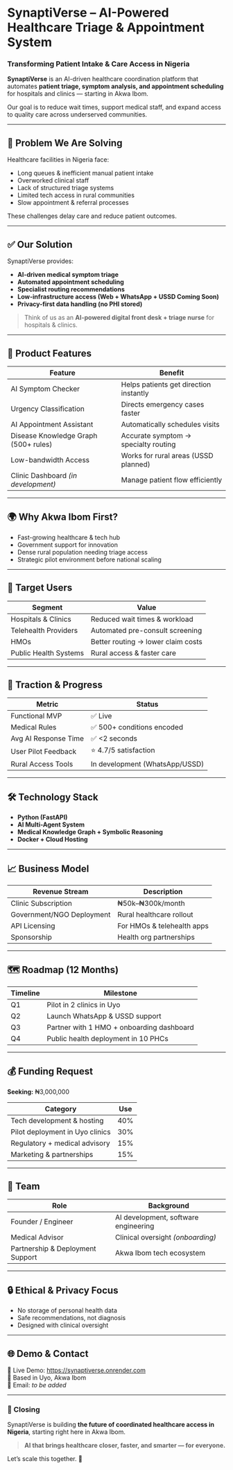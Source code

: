 # SynaptiVerse – AI-Powered Healthcare Triage & Appointment System  
### Transforming Patient Intake & Care Access in Nigeria

**SynaptiVerse** is an AI-driven healthcare coordination platform that automates **patient triage, symptom analysis, and appointment scheduling** for hospitals and clinics — starting in Akwa Ibom.

Our goal is to reduce wait times, support medical staff, and expand access to quality care across underserved communities.

---

## 🚀 Problem We Are Solving

Healthcare facilities in Nigeria face:

- Long queues & inefficient manual patient intake  
- Overworked clinical staff  
- Lack of structured triage systems  
- Limited tech access in rural communities  
- Slow appointment & referral processes  

These challenges delay care and reduce patient outcomes.

---

## ✅ Our Solution

SynaptiVerse provides:

- **AI-driven medical symptom triage**
- **Automated appointment scheduling**
- **Specialist routing recommendations**
- **Low-infrastructure access (Web + WhatsApp + USSD Coming Soon)**
- **Privacy-first data handling (no PHI stored)**

> Think of us as an **AI-powered digital front desk + triage nurse** for hospitals & clinics.

---

## 🧠 Product Features

| Feature | Benefit |
|--------|--------|
AI Symptom Checker | Helps patients get direction instantly  
Urgency Classification | Directs emergency cases faster  
AI Appointment Assistant | Automatically schedules visits  
Disease Knowledge Graph (500+ rules) | Accurate symptom → specialty routing  
Low-bandwidth Access | Works for rural areas (USSD planned)  
Clinic Dashboard *(in development)* | Manage patient flow efficiently  

---

## 🌍 Why Akwa Ibom First?

- Fast-growing healthcare & tech hub  
- Government support for innovation  
- Dense rural population needing triage access  
- Strategic pilot environment before national scaling  

---

## 🎯 Target Users

| Segment | Value |
|--------|-------|
Hospitals & Clinics | Reduced wait times & workload  
Telehealth Providers | Automated pre-consult screening  
HMOs | Better routing → lower claim costs  
Public Health Systems | Rural access & faster care  

---

## 🧪 Traction & Progress

| Metric | Status |
|--------|--------|
Functional MVP | ✅ Live  
Medical Rules | ✅ 500+ conditions encoded  
Avg AI Response Time | ✅ <2 seconds  
User Pilot Feedback | ⭐ 4.7/5 satisfaction  
Rural Access Tools | In development (WhatsApp/USSD)  

---

## 🛠️ Technology Stack

- **Python (FastAPI)**
- **AI Multi-Agent System**
- **Medical Knowledge Graph + Symbolic Reasoning**
- **Docker + Cloud Hosting**

---

## 📈 Business Model

| Revenue Stream | Description |
|---------------|------------|
Clinic Subscription | ₦50k–₦300k/month  
Government/NGO Deployment | Rural healthcare rollout  
API Licensing | For HMOs & telehealth apps  
Sponsorship | Health org partnerships  

---

## 🗺️ Roadmap (12 Months)

| Timeline | Milestone |
|---------|----------|
Q1 | Pilot in 2 clinics in Uyo  
Q2 | Launch WhatsApp & USSD support  
Q3 | Partner with 1 HMO + onboarding dashboard  
Q4 | Public health deployment in 10 PHCs  

---

## 💰 Funding Request

**Seeking:** ₦3,000,000  

| Category | Use |
|---------|-----|
Tech development & hosting | 40%  
Pilot deployment in Uyo clinics | 30%  
Regulatory + medical advisory | 15%  
Marketing & partnerships | 15%  

---

## 👥 Team

| Role | Background |
|------|-----------|
Founder / Engineer | AI development, software engineering  
Medical Advisor | Clinical oversight *(onboarding)*  
Partnership & Deployment Support | Akwa Ibom tech ecosystem  

---

## 🔒 Ethical & Privacy Focus

- No storage of personal health data  
- Safe recommendations, not diagnosis  
- Designed with clinical oversight  

---

## 🌐 Demo & Contact

🔗 Live Demo: https://synaptiverse.onrender.com  
📍 Based in Uyo, Akwa Ibom  
📧 Email: *to be added*  

---

### 🎤 Closing

SynaptiVerse is building **the future of coordinated healthcare access in Nigeria**, starting right here in Akwa Ibom.

> **AI that brings healthcare closer, faster, and smarter — for everyone.**

Let’s scale this together. 💚

